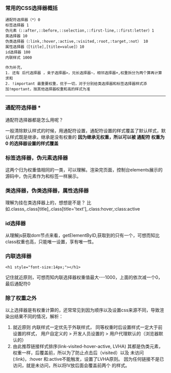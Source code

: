 ### 常用的CSS选择器概括

    通配符选择器（*）0
    标签选择器 1
    伪元素（::after,::before,::selection,::first-line,::first:letter）1
    类选择器 10
    伪类选择器（:link,:hover,:active,:visited,:root,:target,:not） 10
    属性选择器（[title],[title=value]）10
    id选择器 100
    内联样式 1000

```
作为补充，
1. 还有 后代选择器 ，亲子选择器>，兄长选择器~，相邻选择器+,权重拆分为两个算再计算求和
2. !important 最重要权重，优于一切，对于分别给类选择器和标签选择器样式添加!mportant，按其他选择器权重和高的样式为准
```

----------

### 通配符选择器 *
通配符选择器都是怎么用呢？

一般清除默认样式的时候，用通配符设置，通配符设置的样式覆盖了默认样式，默认样式既是继承，继承是没有权重的
**因为继承无权重，所以可以被 通配符 权重为0 的选择器设置的样式覆盖**

### 标签选择器，伪元素选择器

这两个归为权重值相同的一类，可以理解。渲染完页面，控制台elements展示的源码中，伪元素作为和标签一样展示。

### 类选择器，伪类选择器，属性选择器

理解为挂在类选择器上的，想想是不是？
比如.classs,.class[title],.class[title='text'],.class:hover,:class:active

### id选择器
从理解js获取dom节点来看，getElementByID,获取到的只有一个，可想而知比class权重也高，只能唯一设置，享有唯一性。

### 内联选择器

```
<h1 style="font-size:14px;"></h1>
```
记住就近原则，可想而知内联选择器权重值最大---1000，上面的依次减一个0，最后通配符0

### 除了权重之外

以上选择器是有权重计算的，还常常见到因为顺序以及设置css来源不同，导致渲染出结果不同的情况，解析：

1. 就近原则
   内联样式一定优先于外联样式，
   同等权重时后设置样式一定大于前设置的样式，
   用户自定义的 > 开发人员设置的 > 用户代理默认的（浏览器默认的）
2. 由此推荐链接样式排序(link-visited-hover-active, LVHA)
    其都是伪类元素，权重一样，后覆盖前，所以为了防止点击后（visited）以及 未访问(:link)，:hover
    和:active不能触发，设置了LVHA原则。
    因为任何链接不是已访问，就是未访问，所以将lV放后面会覆盖前两个 的样式。
